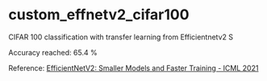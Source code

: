 # custom_effnetv2_cifar100
CIFAR 100 classification with transfer learning from Efficientnetv2 S

Accuracy reached: 65.4 %

Reference:
<a href="https://arxiv.org/abs/2104.00298" target="_blank">EfficientNetV2: Smaller Models and Faster Training - ICML 2021</a>
